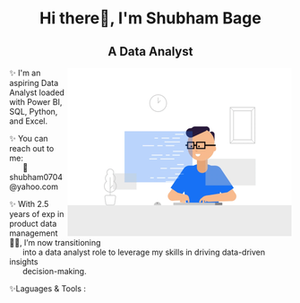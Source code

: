 <div align="center">

# Hi there👋, I'm Shubham Bage

## A Data Analyst
<!-- Large GIF on the right -->
<img src="Data.gif" alt="Your GIF" width="400px" align="right">

<!-- Description -->
<p align="left">
✨ I'm an aspiring Data Analyst loaded with Power BI, SQL, Python, and Excel.
<p align="left">
✨ You can reach out to me:
<br>
&nbsp;&nbsp;&nbsp;&nbsp;&nbsp;&nbsp;📧 shubham0704@yahoo.com

<p align="left">
✨ With 2.5 years of exp in product data management 👨‍💻, I’m now transitioning 
<br>
&nbsp;&nbsp;&nbsp;&nbsp;&nbsp;&nbsp;into a data analyst role to leverage my skills in driving data-driven insights 
<br>
&nbsp;&nbsp;&nbsp;&nbsp;&nbsp;&nbsp;decision-making.
<!-- Description -->
<p align="left">
✨Laguages & Tools :
  
</p>


</div>
